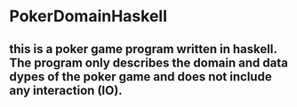 # PokerDomainHaskell

## this is a poker game program written in haskell. The program only describes the domain and data dypes of the poker game and does not include any interaction (IO).
